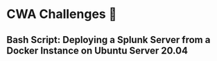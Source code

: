 # CWA Challenges :dart:

## Bash Script: Deploying a Splunk Server from a Docker Instance on Ubuntu Server 20.04
